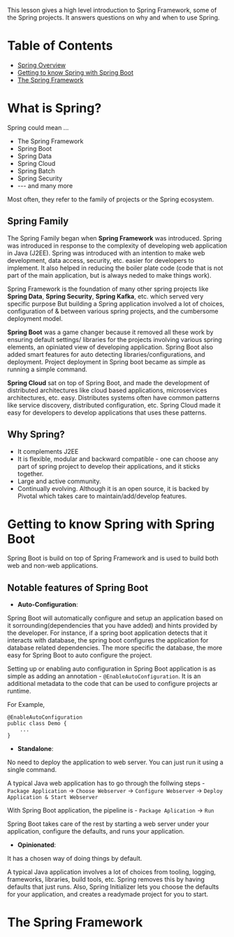This lesson gives a high level introduction to Spring Framework, some of the Spring projects. It answers questions on why and when to use Spring.

# Table of Contents
* [Spring Overview](https://github.com/jjoishi/SpringBoot/tree/master/Tutorials/1.%20Spring%20-%20The%20Big%20Picture#what-is-spring)
* [Getting to know Spring with Spring Boot](https://github.com/jjoishi/SpringBoot/tree/master/Tutorials/1.%20Spring%20-%20The%20Big%20Picture#getting-to-know-spring-with-spring-boot)
* [The Spring Framework](https://github.com/jjoishi/SpringBoot/tree/master/Tutorials/1.%20Spring%20-%20The%20Big%20Picture#the-spring-framework)

# What is Spring?

Spring could mean ...
* The Spring Framework
* Spring Boot
* Spring Data
* Spring Cloud
* Spring Batch
* Spring Security
* --- and many more

Most often, they refer to the family of projects or the Spring ecosystem.

## Spring Family
The Spring Family began when **Spring Framework** was introduced. Spring was introduced in response to the complexity of developing web application in Java (J2EE). Spring was introduced with an intention to make web development, data access, security, etc. easier for developers to implement. It also helped in reducing the boiler plate code (code that is not part of the main application, but is always neded to make things work).

Spring Framework is the foundation of many other spring projects like **Spring Data**, **Spring Security**, **Spring Kafka**, etc. which served very specific purpose But building a Spring application involved a lot of choices, configuration of & between various spring projects, and the cumbersome deployment model. 

**Spring Boot** was a game changer because it removed all these work by ensuring default settings/ libraries for the projects involving various spring elements, an opiniated view of developing application. Spring Boot also added smart features for auto detecting libraries/configurations, and deployment. Project deployment in Spring boot became as simple as running a simple command.

**Spring Cloud** sat on top of Spring Boot, and made the development of distributed architectures like cloud based applications, microservices architectures, etc. easy. Distributes systems often have common patterns like service discovery, distributed configuration, etc. Spring Cloud made it easy for developers to develop applications that uses these patterns.

## Why Spring?

* It complements J2EE
* It is flexible, modular and backward compatible - one can choose any part of spring project to develop their applications, and it sticks together.
* Large and active community.
* Continually evolving. Although it is an open source, it is backed by Pivotal which takes care to maintain/add/develop features.

# Getting to know Spring with Spring Boot
Spring Boot is build on top of Spring Framework and is used to build both web and non-web applications.

## Notable features of Spring Boot
* **Auto-Configuration**:

Spring Boot will automatically configure and setup an application based on it sorrounding(dependencies that you have added) and hints provided by the developer. For instance, if a spring boot application detects that it interacts with database, the spring boot configures the application for database related dependencies. The more specific the database, the more easy for Spring Boot to auto configure the project.

Setting up or enabling auto configuration in Spring Boot application is as simple as adding an annotation - `@EnableAutoConfiguration`. It is an additional metadata to the code that can be used to configure projects ar runtime.

For Example,
```
@EnableAutoConfiguration
public class Demo {
    ...
}
```

* **Standalone**: 

No need to deploy the application to web server. You can just run it using a single command.

A typical Java web application has to go through the follwing steps -
`Package Application` -> `Choose Webserver` -> `Configure Webserver` -> `Deploy Application & Start Webserver`

With Spring Boot application, the pipeline is - 
`Package Aplication` -> `Run`

Spring Boot takes care of the rest by starting a web server under your application, configure the defaults, and runs your application.

* **Opinionated**:  

It has a chosen way of doing things by default. 

A typical Java application involves a lot of choices from tooling, logging, frameworks, libraries, build tools, etc. Spring removes this by having defaults that just runs. Also, Spring Initializer lets you choose the defaults for your application, and creates a readymade project for you to start.

# The Spring Framework